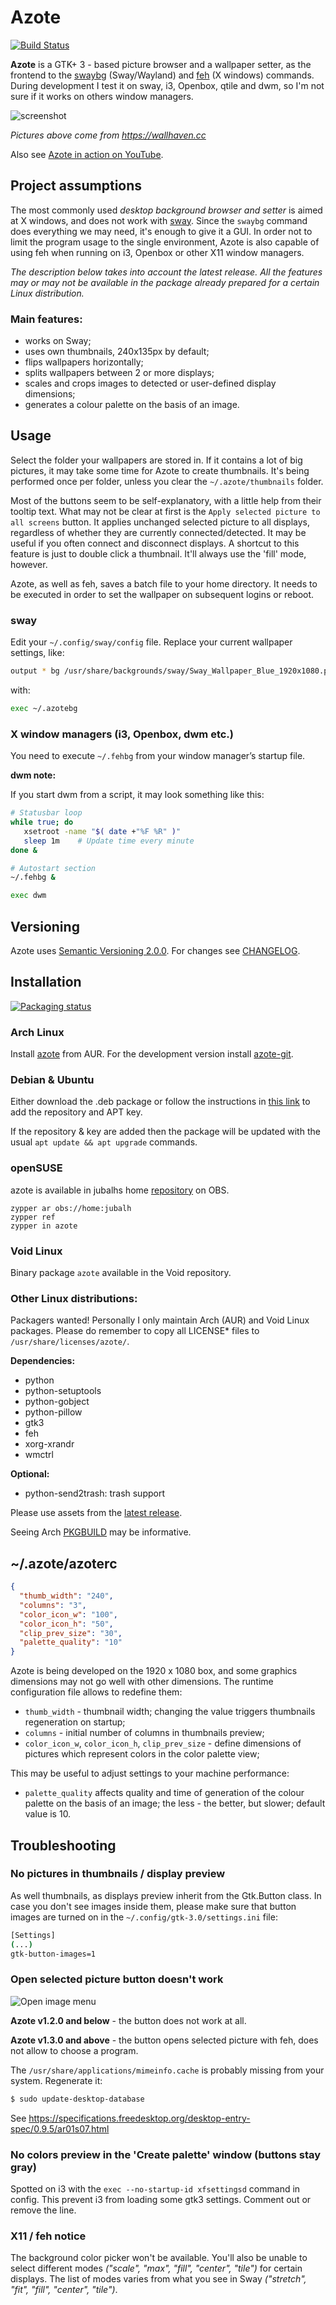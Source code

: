 # Azote

[![Build Status](https://travis-ci.com/nwg-piotr/azote.svg?branch=master)](https://travis-ci.com/nwg-piotr/azote)

**Azote** is a GTK+ 3 - based picture browser and a wallpaper setter, as the frontend to the [swaybg](https://github.com/swaywm/swaybg) 
(Sway/Wayland) and [feh](https://feh.finalrewind.org) (X windows) commands. During development I test it on sway, i3, 
Openbox, qtile and dwm, so I'm not sure if it works on others window managers.

![screenshot](http://nwg.pl/Lychee/uploads/big/a66c84b60a605b78e5fc4dd5ffbf8dbf.png)

*Pictures above come from https://wallhaven.cc*

Also see [Azote in action on YouTube](https://youtu.be/Cjqr0LRL67I).

## Project assumptions

The most commonly used *desktop background browser and setter* is aimed at X windows, and does not work with 
[sway](https://swaywm.org). Since the `swaybg` command does everything we may need, it's enough to give it a GUI. 
In order not to limit the program usage to the single environment, Azote is also capable of using feh 
when running on i3, Openbox or other X11 window managers.

*The description below takes into account the latest release. All the features may or may not be available in the
package already prepared for a certain Linux distribution.*

### Main features:

- works on Sway;
- uses own thumbnails, 240x135px by default;
- flips wallpapers horizontally;
- splits wallpapers between 2 or more displays;
- scales and crops images to detected or user-defined display dimensions;
- generates a colour palette on the basis of an image.

## Usage

Select the folder your wallpapers are stored in. If it contains a lot of big pictures, it may take some time for
Azote to create thumbnails. It's being performed once per folder, unless you clear the `~/.azote/thumbnails` folder.

Most of the buttons seem to be self-explanatory, with a little help from their tooltip text. What may not be clear
at first is the `Apply selected picture to all screens` button. It applies unchanged
selected picture to all displays, regardless of whether they are currently connected/detected. It may be useful if you
often connect and disconnect displays. A shortcut to this feature is just to double click a thumbnail. It'll always 
use the 'fill' mode, however.

Azote, as well as feh, saves a batch file to your home directory. It needs to be executed in order to set the wallpaper 
on subsequent logins or reboot.

### sway

Edit your `~/.config/sway/config` file. Replace your current wallpaper settings, like:

```bash
output * bg /usr/share/backgrounds/sway/Sway_Wallpaper_Blue_1920x1080.png fill
```

with:

```bash
exec ~/.azotebg
```

### X window managers (i3, Openbox, dwm etc.)

You need to execute `~/.fehbg` from your window manager’s startup file.

**dwm note:**

If you start dwm from a script, it may look something like this:

```bash
# Statusbar loop
while true; do
   xsetroot -name "$( date +"%F %R" )"
   sleep 1m    # Update time every minute
done &

# Autostart section
~/.fehbg & 

exec dwm
```

## Versioning

Azote uses [Semantic Versioning 2.0.0](https://semver.org). 
For changes see [CHANGELOG](https://github.com/nwg-piotr/azote/blob/master/CHANGELOG.md).

## Installation

[![Packaging status](https://repology.org/badge/vertical-allrepos/azote.svg)](https://repology.org/project/azote/versions)

### Arch Linux

Install [azote](https://aur.archlinux.org/packages/azote) from AUR. 
For the development version install [azote-git](https://aur.archlinux.org/packages/azote-git).

### Debian & Ubuntu

Either download the .deb package or follow the instructions in [this link](https://software.opensuse.org//download.html?project=home%3AHead_on_a_Stick%3Aazote&package=azote) to add the repository and APT key.

If the repository & key are added then the package will be updated with the usual `apt update && apt upgrade` commands.

### openSUSE
azote is available in jubalhs home [repository](https://build.opensuse.org/package/show/home:jubalh/azote) on OBS.

```
zypper ar obs://home:jubalh
zypper ref
zypper in azote
```

### Void Linux

Binary package `azote` available in the Void repository. 

### Other Linux distributions:

Packagers wanted! Personally I only maintain Arch (AUR) and Void Linux packages. Please do remember to copy all LICENSE*
 files to `/usr/share/licenses/azote/`.

**Dependencies:**

- python
- python-setuptools
- python-gobject
- python-pillow 
- gtk3
- feh 
- xorg-xrandr
- wmctrl

**Optional:** 

- python-send2trash: trash support

Please use assets from the [latest release](https://github.com/nwg-piotr/azote/releases/latest).

Seeing Arch [PKGBUILD](https://aur.archlinux.org/cgit/aur.git/tree/PKGBUILD?h=azote) may be informative.

## ~/.azote/azoterc

```json
{
  "thumb_width": "240",
  "columns": "3",
  "color_icon_w": "100",
  "color_icon_h": "50",
  "clip_prev_size": "30",
  "palette_quality": "10"
}
```

Azote is being developed on the 1920 x 1080 box, and some graphics dimensions may not go well with other dimensions.
The runtime configuration file allows to redefine them:

- `thumb_width` - thumbnail width; changing the value triggers thumbnails regeneration on startup;
- `columns` - initial number of columns in thumbnails preview;
- `color_icon_w`, `color_icon_h`, `clip_prev_size` - define dimensions of pictures which represent colors in the color 
palette view;

This may be useful to adjust settings to your machine performance:

- `palette_quality` affects quality and time of generation of the colour palette on the basis of an image; the less - the
better, but slower; default value is 10.

## Troubleshooting

### No pictures in thumbnails / display preview

As well thumbnails, as displays preview inherit from the Gtk.Button class. In case you don't see images inside them,
please make sure that button images are turned on in the `~/.config/gtk-3.0/settings.ini` file:

```bash
[Settings]
(...)
gtk-button-images=1
```

### Open selected picture button doesn't work

![Open image menu](http://nwg.pl/Lychee/uploads/big/156b73ac880bca02ed04bd1886404ba8.png)

**Azote v1.2.0 and below** - the button does not work at all.

**Azote v1.3.0 and above** - the button opens selected picture with feh, does not allow to choose a program.

The `/usr/share/applications/mimeinfo.cache` is probably missing from your system. Regenerate it:

```bash
$ sudo update-desktop-database
```

See https://specifications.freedesktop.org/desktop-entry-spec/0.9.5/ar01s07.html

### No colors preview in the 'Create palette' window (buttons stay gray)

Spotted on i3 with the `exec --no-startup-id xfsettingsd` command in config.
This prevent i3 from loading some gtk3 settings. Comment out or remove the line.

### X11 / feh notice

The background color picker won't be available. You'll also be unable to select different modes 
*("scale", "max", "fill", "center", "tile")* for certain displays. The list of modes varies from what you see in Sway 
*("stretch", "fit", "fill", "center", "tile")*.
